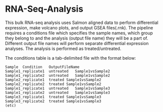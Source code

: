 # RNA-Seq-Analysis
This bulk RNA-seq analysis uses Salmon aligned data to perform differential expression, make volcano plots, and output GSEA files(.rnk). The pipeline requires a conditions file which specifies the sample names, which group they belong to and the analysis (output file name) they will be a part of. Different output file names will perform separate differential expression analyses. The analysis is performed as treated/untreated.

The conditions table is a tab-delimited file with the format below:
```
Sample	Condition	OutputFileName
Sample1_replicate1	untreated	Sample1vsSample2
Sample1_replicate2	untreated	Sample1vsSample2
Sample2_replicate1	treated Sample1vsSample2
Sample2_replicate2	treated	Sample1vsSample2
Sample1_replicate1	untreated	Sample1vsSample3
Sample1_replicate2	untreated	Sample1vsSample3
Sample3_replicate1	treated	Sample1vsSample3
Sample3_replicate2	treated	Sample1vsSample3
(etc)
```
